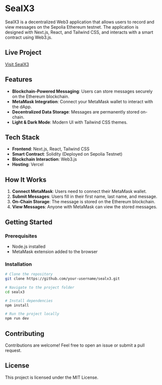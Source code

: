 # SealX3

SealX3 is a decentralized Web3 application that allows users to record and view messages on the Sepolia Ethereum testnet. The application is designed with Next.js, React, and Tailwind CSS, and interacts with a smart contract using Web3.js.

## Live Project
[Visit SealX3](https://seal-x3.vercel.app)

## Features
- **Blockchain-Powered Messaging**: Users can store messages securely on the Ethereum blockchain.
- **MetaMask Integration**: Connect your MetaMask wallet to interact with the dApp.
- **Decentralized Data Storage**: Messages are permanently stored on-chain.
- **Light & Dark Mode**: Modern UI with Tailwind CSS themes.

## Tech Stack
- **Frontend**: Next.js, React, Tailwind CSS
- **Smart Contract**: Solidity (Deployed on Sepolia Testnet)
- **Blockchain Interaction**: Web3.js
- **Hosting**: Vercel

## How It Works
1. **Connect MetaMask**: Users need to connect their MetaMask wallet.
2. **Submit Messages**: Users fill in their first name, last name, and message.
3. **On-Chain Storage**: The message is stored on the Ethereum blockchain.
4. **View Messages**: Anyone with MetaMask can view the stored messages.

## Getting Started
### Prerequisites
- Node.js installed
- MetaMask extension added to the browser

### Installation
```bash
# Clone the repository
git clone https://github.com/your-username/sealx3.git

# Navigate to the project folder
cd sealx3

# Install dependencies
npm install

# Run the project locally
npm run dev
```

## Contributing
Contributions are welcome! Feel free to open an issue or submit a pull request.

## License
This project is licensed under the MIT License.
